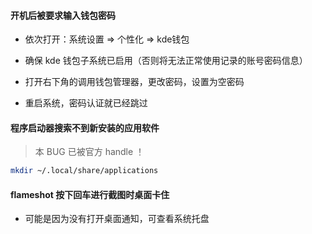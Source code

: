 #### 开机后被要求输入钱包密码

- 依次打开：系统设置 => 个性化 => kde钱包

- 确保 kde 钱包子系统已启用（否则将无法正常使用记录的账号密码信息）

- 打开右下角的调用钱包管理器，更改密码，设置为空密码

- 重启系统，密码认证就已经跳过

#### 程序启动器搜索不到新安装的应用软件

> 本 BUG 已被官方 handle ！

```bash
mkdir ~/.local/share/applications
```

#### flameshot 按下回车进行截图时桌面卡住

- 可能是因为没有打开桌面通知，可查看系统托盘
